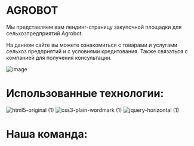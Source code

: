 # AGROBOT

Мы представляем вам лендинг-страницу закупочной площадки для сельхозпредприятий Agrobot.

На данном сайте вы можете ознакомиться с товарами и услугами сельхоз предприятий и с условиями кредитования. Также связаться с компанией для получения консультации.

![image](https://github.com/nsshakula/Agro_bot/assets/134269662/5ef8c371-1031-48d8-be56-b47ac6ed469b)

# Использованные технологии:

![html5-original (1)](https://github.com/nsshakula/Agro_bot/assets/134269662/dfa377a2-630b-4e7e-8640-06aceca297f2)
![css3-plain-wordmark (1)](https://github.com/nsshakula/Agro_bot/assets/134269662/452cb91a-0f1d-4c1d-9466-d513a56bd374)
![jquery-horizontal (1)](https://github.com/nsshakula/Agro_bot/assets/134269662/d478f63f-4621-47bf-8d48-a390c9ddb1b6)

# Наша команда:
